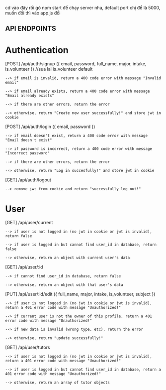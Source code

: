 cd vào đây rồi gõ npm start để chạy server nha, default port chị để là 5000, muốn đổi thì vào app.js đổi

## API ENDPOINTS

# Authentication

[POST] /api/auth/signup ({ email, password, full_name, major, intake, is_volunteer }) //sua lai is_volunteer default

	--> if email is invalid, return a 400 code error with message "Invalid email"
	
	--> if email already exists, return a 400 code error with message "Email already exists"
	
	--> if there are other errors, return the error
	
	--> otherwise, return "Create new user successfully!" and store jwt in cookie
	
[POST] /api/auth/login ({ email, password })

	--> if email doesn't exist, return a 400 code error with message "Email doesn't exist"
	
	--> if password is incorrect, return a 400 code error with message "Incorrect password"
	
	--> if there are other errors, return the error
	
	--> otherwise, return "Log in succesfully!" and store jwt in cookie
	
[GET] /api/auth/logout

	--> remove jwt from cookie and return "successfully log out!"
	
# User

[GET] /api/user/current

	--> if user is not logged in (no jwt in cookie or jwt is invalid), return false
	
	--> if user is logged in but cannot find user_id in database, return false
	
	--> otherwise, return an object with current user's data
	
[GET] /api/user/:id

	--> if cannot find user_id in database, return false
	
	--> otherwise, return an object with that user's data
	
[PUT] /api/user/:id/edit ({ full_name, major, intake, is_volunteer, subject })

	--> if user is not logged in (no jwt in cookie or jwt is invalid), return a 401 error code with message "Unauthorized!"
	
	--> if current user is not the owner of this profile, return a 401 error code with message "Unauthorized!"
	
	--> if new data is invalid (wrong type, etc), return the error
	
	--> otherwise, return "update successfully!"
	
[GET] /api/user/tutors

	--> if user is not logged in (no jwt in cookie or jwt is invalid), return a 401 error code with message "Unauthorized!"
	
	--> if user is logged in but cannot find user_id in database, return a 401 error code with message "Unauthorized!"
	
	--> otherwise, return an array of tutor objects


